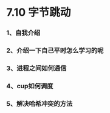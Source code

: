 # 7.10 字节跳动

### 1、自我介绍

### 2、介绍一下自己平时怎么学习的呢

### 3、进程之间如何通信

### 4、cup如何调度

### 5、解决哈希冲突的方法







